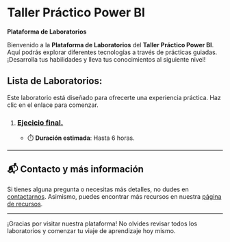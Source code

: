 # Taller Práctico Power BI

**Plataforma de Laboratorios**

Bienvenido a la **Plataforma de Laboratorios** del **Taller Práctico Power BI**. Aquí podrás explorar diferentes tecnologías a través de prácticas guiadas. ¡Desarrolla tus habilidades y lleva tus conocimientos al siguiente nivel!

## Lista de Laboratorios:

Este laboratorio está diseñado para ofrecerte una experiencia práctica. Haz clic en el enlace para comenzar.

01. ### [Ejecicio final.](./EjercicioFinal.md)
    - ⏱️ **Duración estimada**: Hasta 6 horas.

---
## 📬 **Contacto y más información**

Si tienes alguna pregunta o necesitas más detalles, no dudes en [contactarnos](mailto:soporte@netec.com). Asimismo, puedes encontrar más recursos en nuestra [página de recursos](https://netec.com).

---

¡Gracias por visitar nuestra plataforma! No olvides revisar todos los laboratorios y comenzar tu viaje de aprendizaje hoy mismo.
